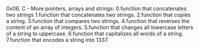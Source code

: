 0x06. C - More pointers, arrays and strings:
0.function that concatenates two strings
1.function that concatenates two strings.
2.function that copies a string.
3.function that compares two strings.
4.function that reverses the content of an array of integers.
5.function that changes all lowercase letters of a string to uppercase.
6.function that capitalizes all words of a string.
7.function that encodes a string into 1337.
